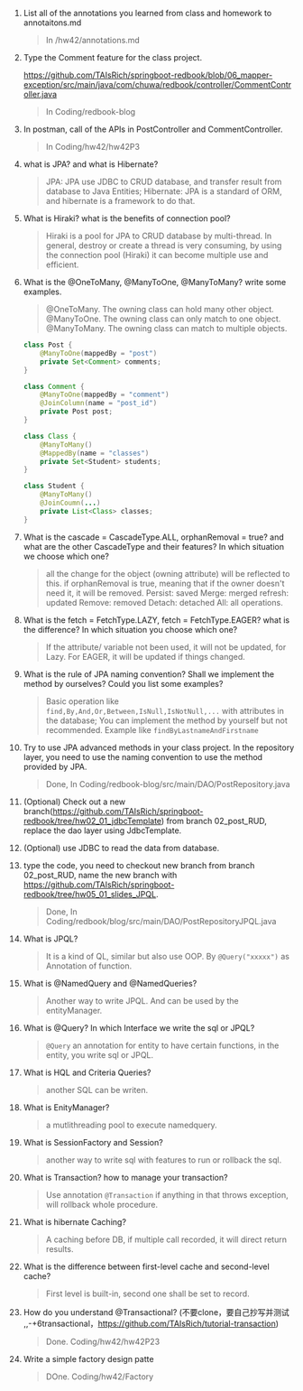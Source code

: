 1.  List all of the annotations you learned from class and homework to annotaitons.md

    > In /hw42/annotations.md

2.  Type the Comment feature for the class project. 
   
    https://github.com/TAIsRich/springboot-redbook/blob/06_mapper-exception/src/main/java/com/chuwa/redbook/controller/CommentController.java

    > In Coding/redbook-blog
    
3.  In postman, call of the APIs in PostController and CommentController.

    > In Coding/hw42/hw42P3 

4.  what is JPA? and what is Hibernate?
   
    > JPA: JPA use JDBC to CRUD database, and transfer result from database to Java Entities; 
    > Hibernate: JPA is a standard of ORM, and hibernate is a framework to do that. 

5.  What is Hiraki? what is the benefits of connection pool?

    > Hiraki is a pool for JPA to CRUD database by multi-thread. In general, destroy or create a thread is very consuming, by using the connection pool (Hiraki) it can become multiple use and efficient. 

6.  What is the  @OneToMany, @ManyToOne, @ManyToMany? write some examples.

    > @OneToMany. The owning class can hold many other object.
    > @ManyToOne. The owning class can only match to one object.
    > @ManyToMany. The owning class can match to multiple objects.
    ```Java
    class Post {
        @ManyToOne(mappedBy = "post")
        private Set<Comment> comments; 
    }

    class Comment {
        @ManyToOne(mappedBy = "comment")
        @JoinColumn(name = "post_id")
        private Post post; 
    }

    class Class {
        @ManyToMany()
        @MappedBy(name = "classes")
        private Set<Student> students; 
    }

    class Student {
        @ManyToMany()
        @JoinCoumn(...)
        private List<Class> classes; 
    }

    ```

7. What is the  cascade = CascadeType.ALL, orphanRemoval = true? and what are the other CascadeType and their features? In which situation we choose which one?

    > all the change for the object (owning attribute) will be reflected to this. if orphanRemoval is true, meaning that if the owner doesn't need it, it will be removed. 
    > Persist: saved
    > Merge: merged
    > refresh: updated 
    > Remove: removed 
    > Detach: detached 
    > All: all operations. 

8.  What is the  fetch = FetchType.LAZY, fetch = FetchType.EAGER? what is the difference? In which situation you choose which one?

    > If the attribute/ variable not been used, it will not be updated, for Lazy. For EAGER, it will be updated if things changed. 

9.  What is the rule of JPA naming convention? Shall we implement the method by ourselves? Could you list some examples?

    > Basic operation like `find,By,And,Or,Between,IsNull,IsNotNull,...` with attributes in the database; 
    > You can implement the method by yourself but not recommended. 
    > Example like `findByLastnameAndFirstname`  

10. Try to use JPA advanced methods in your class project. In the repository layer, you need to use the naming convention to use the method provided by JPA.
    
    > Done, In Coding/redbook-blog/src/main/DAO/PostRepository.java 
    
11. (Optional) Check out a new branch(https://github.com/TAIsRich/springboot-redbook/tree/hw02_01_jdbcTemplate) from branch 02_post_RUD, replace the dao layer using JdbcTemplate.
12. (Optional) use JDBC to read the data from database.
13. type the code, you need to checkout new branch from branch 02_post_RUD, name the new branch with https://github.com/TAIsRich/springboot-redbook/tree/hw05_01_slides_JPQL.
    > Done, In Coding/redbook/blog/src/main/DAO/PostRepositoryJPQL.java 

14. What is JPQL?
    > It is a kind of QL, similar but also use OOP. By `@Query("xxxxx")` as Annotation of function. 

15. What is @NamedQuery and @NamedQueries?

    > Another way to write JPQL. And can be used by the entityManager. 

16. What is @Query? In which Interface we write the sql or JPQL?

    > `@Query` an annotation for entity to have certain functions, in the entity, you write sql or JPQL. 

17.  What is HQL and Criteria Queries?

     > another SQL can be writen. 

18. What is EnityManager?

    > a mutlithreading pool to execute namedquery. 

19. What is SessionFactory and Session?

    > another way to write sql with features to run or rollback the sql. 

20. What is Transaction? how to manage your transaction?

    > Use annotation `@Transaction` if anything in that throws exception, will rollback whole procedure. 

21. What is hibernate Caching?

    > A caching before DB, if multiple call recorded, it will direct return results. 

22. What is the difference between first-level cache and second-level cache?

    > First level is built-in, second one shall be set to record. 

23. How do you understand @Transactional? (不要clone，要自己抄写并测试  ,,-+6transactional，https://github.com/TAIsRich/tutorial-transaction)

    > Done. Coding/hw42/hw42P23 

24. Write a simple factory design patte

    > DOne. Coding/hw42/Factory